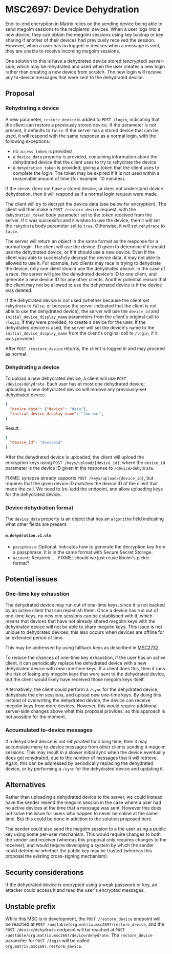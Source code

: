 # MSC2697: Device Dehydration

End-to-end encryption in Matrix relies on the sending device being able to send
megolm sessions to the recipients' devices.  When a
user logs into a new device, they can obtain the megolm sessions using key
backup or key sharing if another of their devices had previously received the
session.  However, when a user has no logged-in devices when a message is sent,
they are unable to receive incoming megolm sessions.

One solution to this is have a dehydrated device stored (encrypted)
server-side, which may be rehydrated and used when the user creates a new
login rather than creating a new device from scratch.  The new login will
receive any to-device messages that were sent to the dehydrated device.

## Proposal

### Rehydrating a device

A new parameter, `restore_device` is added to `POST /login`, indicating that the
client can restore a previously stored device.  If the parameter is not
present, it defaults to `false`.  If the server has a stored device that can be
used, it will respond with the same response as a normal login, with the
following exceptions:

- no `access_token` is provided
- a `device_data` property is provided, containing information about the
  dehydrated device that the client uses to try to rehydrate the device
- a `dehydration_token` is provided, giving a token that the client uses to
  complete the login.  The token may be expired if it is not used within a
  reasonable amount of time (for example, 10 minutes).

If the server does not have a stored device, or does not understand device
dehydration, then it will respond as if a normal login request were made.

The client will try to decrypt the device data (see below for encryption).  The
client will then make a `POST /restore_device` request, with the
`dehydration_token` body parameter set to the token received from the server.
If it was successful and it wishes to use the device, then it will set the
`rehydrate` body parameter set to `true`.  Otherwise, it will set `rehydrate`
to `false`.

The server will return an object in the same format as the response for a
normal login.  The client will use the device ID given to determine if it
should use the dehydrated device, or if it should use a new device.  Even if
the client was able to successfully decrypt the device data, it may not able to
allowed to use it.  For example, two clients may race in trying to dehydrate
the device; only one client should use the dehydrated device.  In the case of a
race, the server will give the dehydrated device's ID to one client, and
generate a new device ID for any other clients.  Another potential reason that
the client may not be allowed to use the dehydrated device is if the device was
deleted.

If the dehydrated device is not used (whether because the client set
`rehydrate` to `false`, or because the server indicated that the client is not
able to use the dehydrated device), the server will use the `device_id` and
`initial_device_display_name` parameters from the client's original call to
`/login`, if they were provided, to create a device for the user.  If the
dehydrated device is used, the server will set the device's name to the
`initial_device_display_name` from the client's original call to `/login`, if
it was provided.

After `POST /restore_device` returns, the client is logged in and may proceed
as normal.

### Dehydrating a device

To upload a new dehydrated device, a client will use `POST /device/dehydrate`.
Each user has at most one dehydrated device; uploading a new dehydrated device
will remove any previously-set dehydrated device.

```json
{
  "device_data": {"device": "data"},
  "initial_device_display_name": "foo bar",
}
```

Result:

```json
{
  "device_id": "deviceid"
}
```

After the dehydrated device is uploaded, the client will upload the encryption
keys using `POST /keys/upload/{device_id}`, where the `device_id` parameter is
the device ID given in the response to `/device/dehydrate`.

FIXME: synapse already supports `POST /keys/upload/{device_id}`, but requires
that the given device ID matches the device ID of the client that made the
call.  We need to (re-)add the endpoint, and allow uploading keys for the
dehydrated device.

### Device dehydration format

The `device_data` property is an object that has an `algorithm` field
indicating what other fields are present.

#### `m.dehydration.v1.olm`

- `passphrase`: Optional.  Indicates how to generate the decryption key from a
  passphrase.  It is in the same format with Secure Secret Storage.
- `account`: Required. ... FIXME: should we just reuse libolm's pickle format?

## Potential issues

### One-time key exhaustion

The dehydrated device may run out of one-time keys, since it is not backed by
an active client that can replenish them.  Once a device has run out of
one-time keys, no new olm sessions can be established with it, which means that
devices that have not already shared megolm keys with the dehydrated device
will not be able to share megolm keys.  This issue is not unique to dehydrated
devices; this also occurs when devices are offline for an extended period of
time.

This may be addressed by using fallback keys as described in
[MSC2732](https://github.com/matrix-org/matrix-doc/pull/2732).

To reduce the chances of one-time key exhaustion, if the user has an active
client, it can periodically replace the dehydrated device with a new dehydrated
device with new one-time keys.  If a client does this, then it runs the risk of
losing any megolm keys that were sent to the dehydrated device, but the client
would likely have received those megolm keys itself.

Alternatively, the client could perform a `/sync` for the dehydrated device,
dehydrate the olm sessions, and upload new one-time keys.  By doing this
instead of overwriting the dehydrated device, the device can receive megolm
keys from more devices.  However, this would require additional server-side
changes above what this proposal provides, so this approach is not possible for
the moment.

### Accumulated to-device messages

If a dehydrated device is not rehydrated for a long time, then it may
accumulate many to-device messages from other clients sending it megolm
sessions.  This may result in a slower initial sync when the device eventually
does get rehydrated, due to the number of messages that it will retrieve.
Again, this can be addressed by periodically replacing the dehydrated device,
or by performing a `/sync` for the dehydrated device and updating it.

## Alternatives

Rather than uploading a dehydrated device to the server, we could instead have
the sender resend the megolm session in the case where a user had no active
devices at the time that a message was sent.  However this does not solve the
issue for users who happen to never be online at the same time.  But this could
be done in addition to the solution proposed here.

The sender could also send the megolm session to a the user using a public key
using some per-user mechanism.  This would require changes to both the sender
and receiver (whereas this proposal only requires changes to the receiver), and
would require developing a system by which the sender could determine whether
the public key may be trusted (whereas this proposal the existing cross-signing
mechanism).

## Security considerations

If the dehydrated device is encrypted using a weak password or key, an attacker
could access it and read the user's encrypted messages.

## Unstable prefix

While this MSC is in development, the `POST /restore_device` endpoint will be
reached at `POST /unstable/org.matrix.msc2697/restore_device`, and the `POST
/device/dehydrate` endpoint will be reached at `POST
/unstable/org.matrix.msc2697/device/dehydrate`.  The `restore_device` parameter
for `POST /login` will be called `org.matrix.msc2697.restore_device`.
